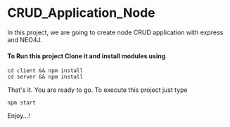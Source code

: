 # CRUD_Application_Node
In this project, we are going to create node CRUD application with express and NEO4J.

#### To Run this project Clone it and install modules using
```
cd client && npm install
cd server && npm install
```

That's it. You are ready to go. To execute this project just type
```
npm start
```

Enjoy...!
